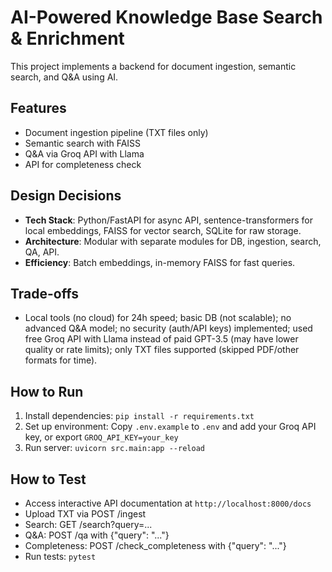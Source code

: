 # AI-Powered Knowledge Base Search & Enrichment

This project implements a backend for document ingestion, semantic search, and Q&A using AI.

## Features

- Document ingestion pipeline (TXT files only)
- Semantic search with FAISS
- Q&A via Groq API with Llama
- API for completeness check

## Design Decisions

- **Tech Stack**: Python/FastAPI for async API, sentence-transformers for local embeddings, FAISS for vector search, SQLite for raw storage.
- **Architecture**: Modular with separate modules for DB, ingestion, search, QA, API.
- **Efficiency**: Batch embeddings, in-memory FAISS for fast queries.

## Trade-offs

- Local tools (no cloud) for 24h speed; basic DB (not scalable); no advanced Q&A model; no security (auth/API keys) implemented; used free Groq API with Llama instead of paid GPT-3.5 (may have lower quality or rate limits); only TXT files supported (skipped PDF/other formats for time).

## How to Run

1. Install dependencies: `pip install -r requirements.txt`
2. Set up environment: Copy `.env.example` to `.env` and add your Groq API key, or export `GROQ_API_KEY=your_key`
3. Run server: `uvicorn src.main:app --reload`

## How to Test

- Access interactive API documentation at `http://localhost:8000/docs`
- Upload TXT via POST /ingest
- Search: GET /search?query=...
- Q&A: POST /qa with {"query": "..."}
- Completeness: POST /check_completeness with {"query": "..."}
- Run tests: `pytest`
